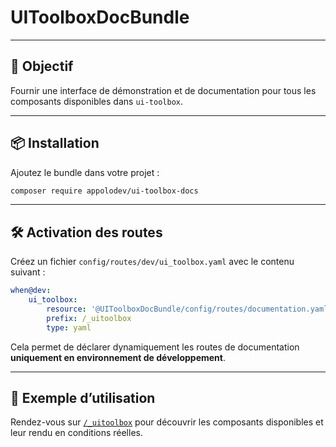 # UIToolboxDocBundle

---

## 🎯 Objectif

Fournir une interface de démonstration et de documentation pour tous les composants disponibles dans `ui-toolbox`.

---

## 📦 Installation

Ajoutez le bundle dans votre projet :

```bash
composer require appolodev/ui-toolbox-docs
```

---

## 🛠️ Activation des routes

Créez un fichier `config/routes/dev/ui_toolbox.yaml` avec le contenu suivant :

```yaml
when@dev:
    ui_toolbox:
        resource: '@UIToolboxDocBundle/config/routes/documentation.yaml'
        prefix: /_uitoolbox
        type: yaml
```

Cela permet de déclarer dynamiquement les routes de documentation **uniquement en environnement de développement**.

---

## 🧪 Exemple d’utilisation

Rendez-vous sur [`/_uitoolbox`](http://localhost:8000/_uitoolbox) pour découvrir les composants disponibles et leur rendu en conditions réelles.

